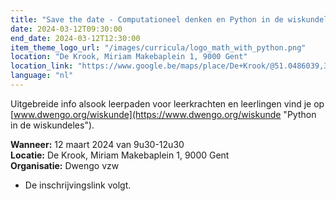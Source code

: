 ```yaml
---
title: "Save the date - Computationeel denken en Python in de wiskundeles"
date: 2024-03-12T09:30:00
end_date: 2024-03-12T12:30:00
item_theme_logo_url: "/images/curricula/logo_math_with_python.png"
location: "De Krook, Miriam Makebaplein 1, 9000 Gent"
location_link: "https://www.google.be/maps/place/De+Krook/@51.0486039,3.7264986,17z/data=!3m1!4b1!4m6!3m5!1s0x47c3714effffffff:0x9b1a2c7f1cb8c825!8m2!3d51.0486039!4d3.7286873!16s%2Fg%2F1hc0gcm5l"
language: "nl"
---
```



Uitgebreide info alsook leerpaden voor leerkrachten en leerlingen vind je op [www.dwengo.org/wiskunde](https://www.dwengo.org/wiskunde "Python in de wiskundeles").

**Wanneer:** 12 maart 2024 van 9u30-12u30<br>
**Locatie:** De Krook, Miriam Makebaplein 1, 9000 Gent<br>
**Organisatie:** Dwengo vzw

- De inschrijvingslink volgt.
